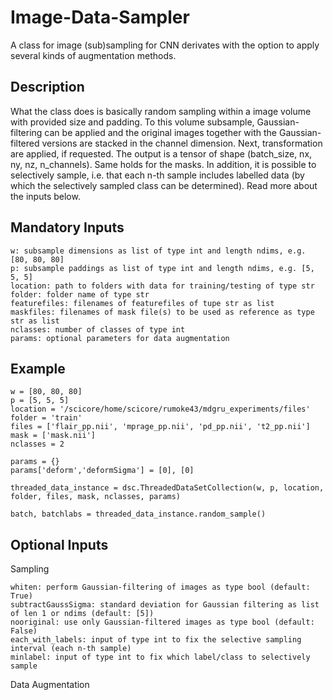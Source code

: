 # Image-Data-Sampler
A class for image (sub)sampling for CNN derivates with the option to apply several kinds of augmentation methods.

Description
-----------
What the class does is basically random sampling within a image volume with provided size and padding. To this volume subsample, Gaussian-filtering can be applied and the original images together with the Gaussian-filtered versions are stacked in the channel dimension. Next, transformation are applied, if requested. The output is a tensor of shape (batch_size, nx, ny, nz, n_channels). Same holds for the masks. In addition, it is possible to selectively sample, i.e. that each n-th sample includes labelled data (by which the selectively sampled class can be determined). Read more about the inputs below.  


Mandatory Inputs
----------------



    w: subsample dimensions as list of type int and length ndims, e.g. [80, 80, 80]
    p: subsample paddings as list of type int and length ndims, e.g. [5, 5, 5]
    location: path to folders with data for training/testing of type str
    folder: folder name of type str
    featurefiles: filenames of featurefiles of tupe str as list
    maskfiles: filenames of mask file(s) to be used as reference as type str as list
    nclasses: number of classes of type int
    params: optional parameters for data augmentation
    
    
Example
-------

    w = [80, 80, 80]
    p = [5, 5, 5]
    location = '/scicore/home/scicore/rumoke43/mdgru_experiments/files'
    folder = 'train'
    files = ['flair_pp.nii', 'mprage_pp.nii', 'pd_pp.nii', 't2_pp.nii']
    mask = ['mask.nii']
    nclasses = 2
    
    params = {}
    params['deform','deformSigma'] = [0], [0]
    
    threaded_data_instance = dsc.ThreadedDataSetCollection(w, p, location, folder, files, mask, nclasses, params)
    
    batch, batchlabs = threaded_data_instance.random_sample()
    

Optional Inputs
---------------
    
Sampling

    whiten: perform Gaussian-filtering of images as type bool (default: True)
    subtractGaussSigma: standard deviation for Gaussian filtering as list of len 1 or ndims (default: [5])
    nooriginal: use only Gaussian-filtered images as type bool (default: False)
    each_with_labels: input of type int to fix the selective sampling interval (each n-th sample)
    minlabel: input of type int to fix which label/class to selectively sample
    
Data Augmentation

